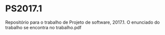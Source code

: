 # PS2017.1
Repositório para o trabalho de Projeto de software, 2017.1.
O enunciado do trabalho se encontra no trabalho.pdf
